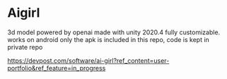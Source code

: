 # Aigirl
 3d model powered by openai made with unity 2020.4
 fully customizable. works on android
 only the apk is included in this repo, code is kept in private repo
 
https://devpost.com/software/ai-girl?ref_content=user-portfolio&ref_feature=in_progress
